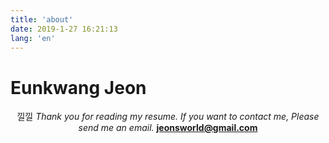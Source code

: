 ```yaml
---
title: 'about'
date: 2019-1-27 16:21:13
lang: 'en'
---
```


# Eunkwang Jeon

<div align="center">

낄낄
_Thank you for reading my resume. If you want to contact me, Please send me an email._
**jeonsworld@gmail.com**

</div>
